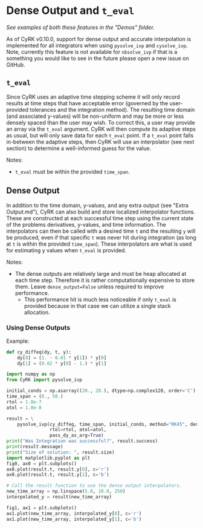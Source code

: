 # Dense Output and `t_eval`

*See examples of both these features in the "Demos" folder.*

As of CyRK v0.10.0, support for dense output and accurate interpolation is implemented for all integrators when using `pysolve_ivp` and `cysolve_ivp`.
Note, currently this feature is not available for `nbsolve_ivp` if that is a something you would like to see in the future please open a new issue on GitHub.

## `t_eval`

Since CyRK uses an adaptive time stepping scheme it will only record results at time steps that have acceptable error (governed by the user-provided tolerances and the integration method).
The resulting time domain (and associated y-values) will be non-uniform and may be more or less densely spaced than the user may wish.
To correct this, a user may provide an array via the `t_eval` argument. CyRK will then compute its adaptive steps as usual, but will only save data for each `t_eval` point.
If a `t_eval` point falls in-between the adaptive steps, then CyRK will use an interpolator (see next section) to determine a well-informed guess for the value.

Notes:
- `t_eval` must be within the provided `time_span`.

## Dense Output

In addition to the time domain, y-values, and any extra output (see "Extra Output.md"), CyRK can also build and store localized interpolator functions.
These are constructed at each successful time step using the current state of the problems derivatives, y-values, and time information. 
The interpolators can then be called with a desired time `t` and the resulting `y` will be produced, even if that specific `t` was never hit during integration (as long at `t` is within the provided `time_span`). 
These interpolators are what is used for estimating y values when `t_eval` is provided.

Notes:
- The dense outputs are relatively large and must be heap allocated at each time step. Therefore it is rather computationally expensive to store them. Leave `dense_output=False` unless required to improve performance.
    - This performance hit is much less noticeable if only `t_eval` is provided because in that case we can utilize a single stack allocation. 

### Using Dense Outputs

Example:
```python
def cy_diffeq(dy, t, y):
    dy[0] = (1. - 0.01 * y[1]) * y[0]
    dy[1] = (0.02 * y[0] - 1.) * y[1]

import numpy as np
from CyRK import pysolve_ivp

initial_conds = np.asarray((20., 20.), dtype=np.complex128, order='C')
time_span = (0., 50.)
rtol = 1.0e-7
atol = 1.0e-8

result = \
    pysolve_ivp(cy_diffeq, time_span, initial_conds, method="RK45", dense_output=True,
                rtol=rtol, atol=atol,
                pass_dy_as_arg=True)
print("Was Integration was successful?", result.success)
print(result.message)
print("Size of solution: ", result.size)
import matplotlib.pyplot as plt
fig0, ax0 = plt.subplots()
ax0.plot(result.t, result.y[0], c='r')
ax0.plot(result.t, result.y[1], c='b')

# Call the result function to use the dense output interpolators.
new_time_array = np.linspace(5.0, 10.0, 250)
interpolated_y = result(new_time_array)

fig1, ax1 = plt.subplots()
ax1.plot(new_time_array, interpolated_y[0], c='r')
ax1.plot(new_time_array, interpolated_y[1], c='b')
```
